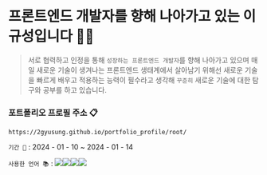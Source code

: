 
 # 프론트엔드 개발자를 향해 나아가고 있는 이규성입니다 🏃‍♂️
  
 >서로 협력하고 인정을 통해 `성장하는 프론트엔드 개발자`를 향해 나아가고 있으며 매일 새로운 기술이 생겨나는 프론트엔드 생태계에서 살아남기 위해선 새로운 기술을 빠르게 배우고 적용하는 능력이 필수라고 생각해 `꾸준히` 새로운 기술에 대한 탐구와 공부를 하고 있습니다.



### 포트폴리오 프로필 주소  📋
```
https://2gyusung.github.io/portfolio_profile/root/
```  
   `기간 📆` : 2024 - 01 - 10 ~  2024 - 01 - 14
  
   `사용한 언어 📚`  :   <img src="https://img.shields.io/badge/HTML5-E34F26?style=for-the-badge&logo=HTML5&logoColor=white"><img src="https://img.shields.io/badge/CSS3-1572B6?style=for-the-badge&logo=CSS3&logoColor=white"><img src="https://img.shields.io/badge/JavaScript-F7DF1E?style=for-the-badge&logo=JavaScript&logoColor=white"><img src="https://img.shields.io/badge/jquery-0769AD?style=for-the-badge&logo=jquery&logoColor=white">
   
